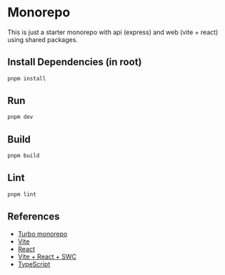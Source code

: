 # Monorepo

This is just a starter monorepo with api (express) and web (vite + react) using shared packages.

## Install Dependencies (in root)

```bash
pnpm install
```

## Run 

```bash
pnpm dev
```

## Build

```bash
pnpm build
```

## Lint

```bash
pnpm lint
```

## References

- [Turbo monorepo](https://turbo.build/repo/docs/getting-started/monorepo)
- [Vite](https://vitejs.dev/)
- [React](https://reactjs.org/)
- [Vite + React + SWC](https://github.com/vitejs/vite-plugin-react-swc)
- [TypeScript](https://www.typescriptlang.org/)
